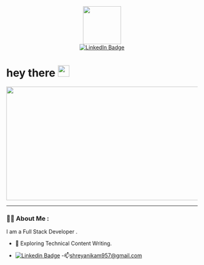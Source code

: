 <div id="header" align="center">
  <img src="https://media.giphy.com/media/v1.Y2lkPTc5MGI3NjExMWx0OGlkbGp0b3ZoNXNwa2ZkZ3Mwa2s3cHBqMmw0Y2szdGs3YmpxaiZlcD12MV9pbnRlcm5hbF9naWZfYnlfaWQmY3Q9cw/M9gbBd9nbDrOTu1Mqx/giphy.gif" width="100"/>
</div>
<div id="badges" align="center">
  <a href="https://www.linkedin.com/public-profile/settings">
    <img src="https://img.shields.io/badge/LinkedIn-blue?style=for-the-badge&logo=linkedin&logoColor=white" alt="LinkedIn Badge"/>
  </a>
  
</div>
<h1>
  hey there
  <img src="https://media.giphy.com/media/hvRJCLFzcasrR4ia7z/giphy.gif" width="30px"/>
</h1>
<div align="center">
  <img src="https://media.giphy.com/media/dWesBcTLavkZuG35MI/giphy.gif" width="600" height="300"/>
</div>

---

### :woman_technologist: About Me :
I am a Full Stack Developer .
- :seedling: Exploring Technical Content Writing.

- [![Linkedin Badge](https://img.shields.io/badge/-LinkedIn-blue?style=flat&logo=Linkedin&logoColor=white)](https://www.linkedin.com/public-profile/settings)
-:mailbox:shreyanikam957@gmail.com 
  
